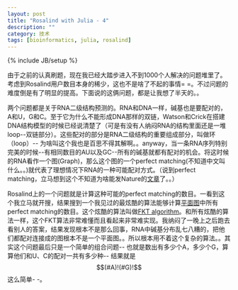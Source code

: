 ```yaml
---
layout: post
title: "Rosalind with Julia - 4"
description: ""
category: 技术
tags: [bioinformatics, julia, rosalind]
---
```

{% include JB/setup %}

由于之前的认真刷题，现在我已经大踏步进入不到1000个人解决的问题堆里了。考虑到Rosalind用户数目本身的稀少，这也不是啥了不起的事情= =。不过问题的难度倒是有了明显的提高。下面说的这俩问题，都是让我想了半天的。。

两个问题都是关于RNA二级结构预测的。RNA和DNA一样，碱基也是要配对的，A和U，G和C。至于它为什么不能形成DNA那样的双链，Watson和Crick在搭建DNA结构模型的时候已经说清楚了（可是有没有人纳闷RNA的结构里面还是一堆loop--双链部分）。这些配对的部分是RNA二级结构的重要组成部分，叫做环（loop）-- 为啥叫这个我也是百思不得其解啊。。anyway，当一条RNA序列特别完美的时候--有相同数目的AU以及GC--所有的碱基就都有配对的机会。将这时候的RNA看作一个图(Graph)，那么这个图的一个perfect matching(不知道中文叫什么。。)就代表了理想情况下RNA的一种可能配对方式。（说到perfect matching，立马想到这个不知道为啥能发Nature的[文章](http://www.nature.com/nature/journal/v473/n7346/abs/nature10011.html)了。。）

Rosalind上的一个问题就是计算这种可能的perfect matching的数目。一看到这个我立马就开搜，结果搜到一个我见过的最炫酷的算法能够计算[平面图](http://en.wikipedia.org/wiki/Planar_graph)中所有perfect matching的数目。这个炫酷的算法叫做[FKT algorithm](http://en.wikipedia.org/wiki/FKT_algorithm)。和所有炫酷的算法一样，这个FKT算法非常难懂而且看起来非常难实现。我纳闷了一晚上之后跑去看别人的答案，结果发现根本不是那么回事，RNA中碱基分布乱七八糟的，把他们都配对连接成的图根本不是一个平面图。。所以根本用不着这个复杂的算法。。其实这个问题最后只是一个简单的组合问题-- 也就是数出有多少个A，多少个G，算算他们和U、C的配对一共有多少种-- 结果就是$$(#A)!(#G)!$$这么简单- -。
